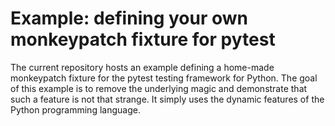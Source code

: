 # Example: defining your own monkeypatch fixture for pytest

The current repository hosts an example defining a home-made monkeypatch fixture for the pytest testing framework for Python.
The goal of this example is to remove the underlying magic and demonstrate that such a feature is not that strange. It
simply uses the dynamic features of the Python programming language.